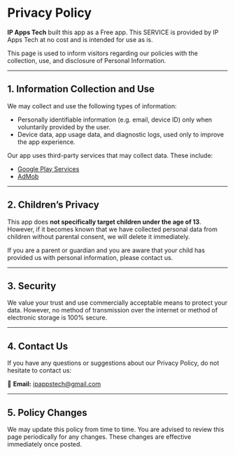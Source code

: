 # Privacy Policy

**IP Apps Tech** built this app as a Free app. This SERVICE is provided by IP Apps Tech at no cost and is intended for use as is.

This page is used to inform visitors regarding our policies with the collection, use, and disclosure of Personal Information.

---

## 1. Information Collection and Use

We may collect and use the following types of information:

- Personally identifiable information (e.g. email, device ID) only when voluntarily provided by the user.
- Device data, app usage data, and diagnostic logs, used only to improve the app experience.

Our app uses third-party services that may collect data. These include:

- [Google Play Services](https://www.google.com/policies/privacy/)
- [AdMob](https://support.google.com/admob/answer/6128543?hl=en)

---

## 2. Children’s Privacy

This app does **not specifically target children under the age of 13**. However, if it becomes known that we have collected personal data from children without parental consent, we will delete it immediately.

If you are a parent or guardian and you are aware that your child has provided us with personal information, please contact us.

---

## 3. Security

We value your trust and use commercially acceptable means to protect your data. However, no method of transmission over the internet or method of electronic storage is 100% secure.

---

## 4. Contact Us

If you have any questions or suggestions about our Privacy Policy, do not hesitate to contact us:

📧 **Email:** ipappstech@gmail.com

---

## 5. Policy Changes

We may update this policy from time to time. You are advised to review this page periodically for any changes. These changes are effective immediately once posted.
